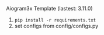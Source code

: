 Aiogram3x Template (lastest: 3.11.0)

1. ```pip install -r requirements.txt```
2. set configs from config/configs.py
